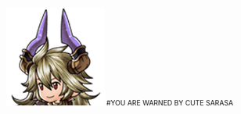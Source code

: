 ![Alt text](https://raw.githubusercontent.com/legaiabay/lb-groundzero/master/icon.png "Saaraasaa")
#YOU ARE WARNED BY CUTE SARASA
